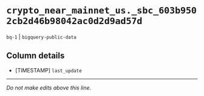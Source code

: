# `crypto_near_mainnet_us._sbc_603b9502cb2d46b98042ac0d2d9ad57d`
`bq-1` | `bigquery-public-data`

## Column details
* [TIMESTAMP] `last_update`

-------------------------------------------------------------------------------
*Do not make edits above this line.*
